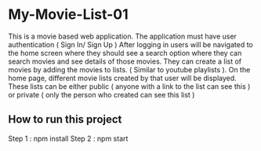 # My-Movie-List-01
This is a movie based web application.
The application must have user authentication ( Sign In/ Sign Up )
After logging in users will be navigated to the home screen where they should see a search option where they can search movies and see details of those movies. 
They can create a list of movies by adding the movies to lists. ( Similar to youtube playlists ). On the home page, different movie lists created by that user will be displayed.
These lists can be either public ( anyone with a link to the list can see this ) or private ( only the person who created can see this list )



## How to run this project ##
Step 1 : npm install
Step 2 : npm start







